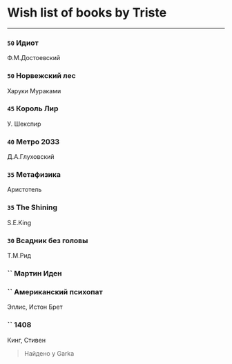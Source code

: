 # Wish list of books by Triste
---

### `50` Идиот
Ф.М.Достоевский

### `50` Норвежский лес
Харуки Мураками

### `45` Король Лир
У. Шекспир

### `40` Метро 2033
Д.А.Глуховский

### `35` Метафизика
Аристотель

### `35` The Shining
S.E.King

### `30` Всадник без головы
Т.М.Рид

### `` Мартин Иден

### `` Американский психопат
Эллис, Истон Брет

### `` 1408
Кинг, Стивен
> Найдено у Garka

